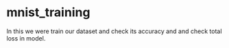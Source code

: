 # mnist_training
In this we were train our dataset and check its accuracy and and check total loss in model.
